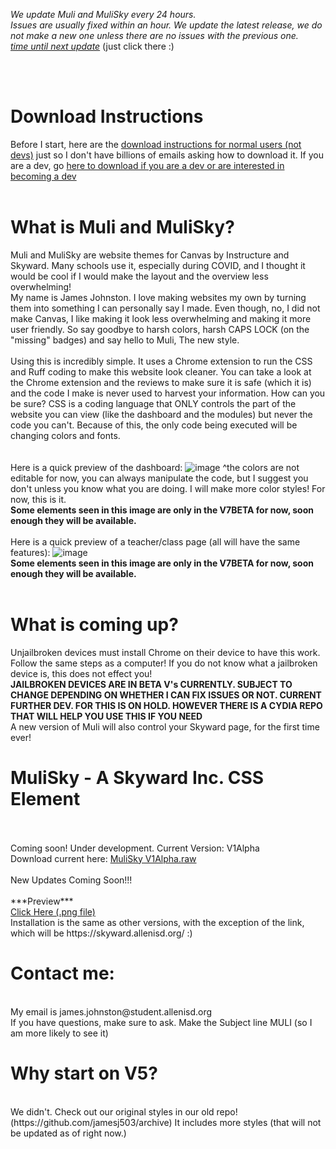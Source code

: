 *We update Muli and MuliSky every 24 hours.<br>Issues are usually fixed within an hour. We update the latest release, we do not make a new one unless there are no issues with the previous one.*
<br>
[*time until next update*](https://free.timeanddate.com/countdown/i7rsd22n/n5704/cf12/cm0/cu4/ct0/cs0/ca0/co0/cr0/ss0/cac000/cpc000/pcfff/tcfff/fn2/fs100/szw320/szh135/iso2021-04-21T08:50:10) (just click there :)

<br>
<br>

# Download Instructions

Before I start, here are the [download instructions for normal users (not devs)](https://github.com/jamesj503/Muli/wiki/How-to-Download) just so I don't have billions of emails asking how to download it. If you are a dev, go [here to download if you are a dev or are interested in becoming a dev](https://github.com/jamesj503/Muli/wiki/How-to-for-Devs)
<br>
<br>
# What is Muli and MuliSky?
Muli and MuliSky are website themes for Canvas by Instructure and Skyward. Many schools use it, especially during COVID, and I thought it would be cool if I would make the layout and the overview less overwhelming!<br>
My name is James Johnston. I love making websites my own by turning them into something I can personally say I made. Even though, no, I did not make Canvas, I like making it look less overwhelming and making it more user friendly. So say goodbye to harsh colors, harsh CAPS LOCK (on the "missing" badges) and say hello to Muli, The new style.<br>
<br>
Using this is incredibly simple. It uses a Chrome extension to run the CSS and Ruff coding to make this website look cleaner. You can take a look at the Chrome extension and the reviews to make sure it is safe (which it is) and the code I make is never used to harvest your information. How can you be sure? CSS is a coding language that ONLY controls the part of the website you can view (like the dashboard and the modules) but never the code you can't. Because of this, the only code being executed will be changing colors and fonts.
<br>
<br>
<br>
Here is a quick preview of the dashboard:
![image](https://user-images.githubusercontent.com/70408059/115287657-24948e00-a116-11eb-86bd-522d2ad83d25.png)
^the colors are not editable for now, you can always manipulate the code, but I suggest you don't unless you know what you are doing. I will make more color styles! For now, this is it. <br>
**Some elements seen in this image are only in the V7BETA for now, soon enough they will be available.**
<br>
<br>
Here is a quick preview of a teacher/class page (all will have the same features):
![image](https://user-images.githubusercontent.com/70408059/115288833-87d2f000-a117-11eb-8e7a-c248e50eadd2.png) <br>
**Some elements seen in this image are only in the V7BETA for now, soon enough they will be available.**
<br>
<br>
# What is coming up?
Unjailbroken devices must install Chrome on their device to have this work. Follow the same steps as a computer! If you do not know what a jailbroken device is, this does not effect you!<br>
**JAILBROKEN DEVICES ARE IN BETA V's CURRENTLY. SUBJECT TO CHANGE DEPENDING ON WHETHER I CAN FIX ISSUES OR NOT. CURRENT FURTHER DEV. FOR THIS IS ON HOLD. HOWEVER THERE IS A CYDIA REPO THAT WILL HELP YOU USE THIS IF YOU NEED**
<br>
A new version of Muli will also control your Skyward page, for the first time ever!
<br>

# MuliSky - A Skyward Inc. CSS Element
<br>
<br>
Coming soon! Under development. Current Version: V1Alpha 
<br>
Download current here: 
<a href="https://raw.githubusercontent.com/jamesj503/Muli/main/MuliSkyV1.A">MuliSky V1Alpha.raw</a>
<br>
<br>
New Updates Coming Soon!!!
<br>
<br>
***Preview***
<br>
<a href="https://user-images.githubusercontent.com/70408059/115292475-a2a76380-a11b-11eb-9dc8-a2e5df974b7e.png">Click Here (.png file)</a>
<br>
Installation is the same as other versions, with the exception of the link, which will be https://skyward.allenisd.org/ :)
<br>

# Contact me:
<br>
My email is james.johnston@student.allenisd.org
<br> 
If you have questions, make sure to ask. Make the Subject line MULI (so I am more likely to see it)
<br>

# Why start on V5?
<br>
We didn't. Check out our original styles in our old repo!(https://github.com/jamesj503/archive) It includes more styles (that will not be updated as of right now.)
